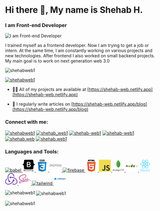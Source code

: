 # Hi there 👋, My name is Shehab H.
### I am Front-end Developer

![I am Front-end Developer](https://media.licdn.com/dms/image/C4D16AQEDftK1PEitEw/profile-displaybackgroundimage-shrink_350_1400/0/1652936049630?e=1704326400&v=beta&t=6nMtchWfQKMTVg2YzhGm3e1Y4YHSJobAGFE0NWbTQ3c)


I trained myself as a frontend developer. Now I am trying to get a job or intern. At the same time, I am constantly working on various projects and new technologies. After frontend I also worked on small backend projects. My main goal is to work on next generation web 3.0

<p align="left"> <img src="https://komarev.com/ghpvc/?username=shehabweb1&label=Profile%20views&color=0e75b6&style=flat" alt="shehabweb1" /> </p>

<p align="left"> <a href="https://github.com/ryo-ma/github-profile-trophy"><img src="https://github-profile-trophy.vercel.app/?username=shehabweb1" alt="shehabweb1" /></a> </p>

- 👨‍💻 All of my projects are available at [https://shehab-web.netlify.app](https://shehab-web.netlify.app)

- 📝 I regularly write articles on [https://shehab-web.netlify.app/blog](https://shehab-web.netlify.app/blog)

<h3 align="left">Connect with me:</h3>
<p align="left">
<a href="https://dev.to/shehabweb1" target="blank"><img align="center" src="https://raw.githubusercontent.com/rahuldkjain/github-profile-readme-generator/master/src/images/icons/Social/devto.svg" alt="shehabweb1" height="30" width="40" /></a>
<a href="https://twitter.com/shehab_web1" target="blank"><img align="center" src="https://raw.githubusercontent.com/rahuldkjain/github-profile-readme-generator/master/src/images/icons/Social/twitter.svg" alt="shehab_web1" height="30" width="40" /></a>
<a href="https://linkedin.com/in/shehab-web1" target="blank"><img align="center" src="https://raw.githubusercontent.com/rahuldkjain/github-profile-readme-generator/master/src/images/icons/Social/linked-in-alt.svg" alt="shehab-web1" height="30" width="40" /></a>
<a href="https://stackoverflow.com/users/shehab-web1" target="blank"><img align="center" src="https://raw.githubusercontent.com/rahuldkjain/github-profile-readme-generator/master/src/images/icons/Social/stack-overflow.svg" alt="shehab-web1" height="30" width="40" /></a>
<a href="https://fb.com/shehab.web" target="blank"><img align="center" src="https://raw.githubusercontent.com/rahuldkjain/github-profile-readme-generator/master/src/images/icons/Social/facebook.svg" alt="shehab.web" height="30" width="40" /></a>
<a href="https://instagram.com/shehab.web1" target="blank"><img align="center" src="https://raw.githubusercontent.com/rahuldkjain/github-profile-readme-generator/master/src/images/icons/Social/instagram.svg" alt="shehab.web1" height="30" width="40" /></a>
</p>

<h3 align="left">Languages and Tools:</h3>
<p align="left"> <a href="https://babeljs.io/" target="_blank" rel="noreferrer"> <img src="https://www.vectorlogo.zone/logos/babeljs/babeljs-icon.svg" alt="babel" width="40" height="40"/> </a> <a href="https://getbootstrap.com" target="_blank" rel="noreferrer"> <img src="https://raw.githubusercontent.com/devicons/devicon/master/icons/bootstrap/bootstrap-plain-wordmark.svg" alt="bootstrap" width="40" height="40"/> </a> <a href="https://www.w3schools.com/css/" target="_blank" rel="noreferrer"> <img src="https://raw.githubusercontent.com/devicons/devicon/master/icons/css3/css3-original-wordmark.svg" alt="css3" width="40" height="40"/> </a> <a href="https://expressjs.com" target="_blank" rel="noreferrer"> <img src="https://raw.githubusercontent.com/devicons/devicon/master/icons/express/express-original-wordmark.svg" alt="express" width="40" height="40"/> </a> <a href="https://firebase.google.com/" target="_blank" rel="noreferrer"> <img src="https://www.vectorlogo.zone/logos/firebase/firebase-icon.svg" alt="firebase" width="40" height="40"/> </a> <a href="https://www.w3.org/html/" target="_blank" rel="noreferrer"> <img src="https://raw.githubusercontent.com/devicons/devicon/master/icons/html5/html5-original-wordmark.svg" alt="html5" width="40" height="40"/> </a> <a href="https://developer.mozilla.org/en-US/docs/Web/JavaScript" target="_blank" rel="noreferrer"> <img src="https://raw.githubusercontent.com/devicons/devicon/master/icons/javascript/javascript-original.svg" alt="javascript" width="40" height="40"/> </a> <a href="https://www.mongodb.com/" target="_blank" rel="noreferrer"> <img src="https://raw.githubusercontent.com/devicons/devicon/master/icons/mongodb/mongodb-original-wordmark.svg" alt="mongodb" width="40" height="40"/> </a> <a href="https://nodejs.org" target="_blank" rel="noreferrer"> <img src="https://raw.githubusercontent.com/devicons/devicon/master/icons/nodejs/nodejs-original-wordmark.svg" alt="nodejs" width="40" height="40"/> </a> <a href="https://reactjs.org/" target="_blank" rel="noreferrer"> <img src="https://raw.githubusercontent.com/devicons/devicon/master/icons/react/react-original-wordmark.svg" alt="react" width="40" height="40"/> </a> <a href="https://redux.js.org" target="_blank" rel="noreferrer"> <img src="https://raw.githubusercontent.com/devicons/devicon/master/icons/redux/redux-original.svg" alt="redux" width="40" height="40"/> </a> <a href="https://sass-lang.com" target="_blank" rel="noreferrer"> <img src="https://raw.githubusercontent.com/devicons/devicon/master/icons/sass/sass-original.svg" alt="sass" width="40" height="40"/> </a> <a href="https://tailwindcss.com/" target="_blank" rel="noreferrer"> <img src="https://www.vectorlogo.zone/logos/tailwindcss/tailwindcss-icon.svg" alt="tailwind" width="40" height="40"/> </a> <a href="https://webpack.js.org" target="_blank" rel="noreferrer"> <img src="https://raw.githubusercontent.com/devicons/devicon/d00d0969292a6569d45b06d3f350f463a0107b0d/icons/webpack/webpack-original-wordmark.svg" alt="webpack" width="40" height="40"/> </a> </p>

<p><img align="left" src="https://github-readme-stats.vercel.app/api/top-langs?username=shehabweb1&show_icons=true&locale=en&layout=compact" alt="shehabweb1" /></p>

<p>&nbsp;<img align="center" src="https://github-readme-stats.vercel.app/api?username=shehabweb1&show_icons=true&locale=en" alt="shehabweb1" /></p>

<p><img align="center" src="https://github-readme-streak-stats.herokuapp.com/?user=shehabweb1&" alt="shehabweb1" /></p>

